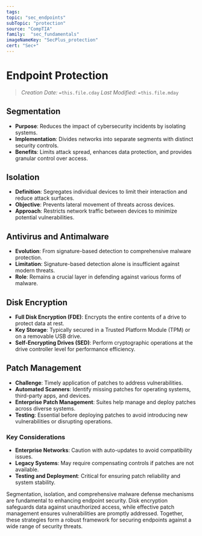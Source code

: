 ```yaml
---
tags:
topic: "sec_endpoints"
subTopic: "protection"
source: "CompTIA"
family:  "sec_fundamentals"
imageNameKey: "SecPlus_protection" 
cert: "Sec+"
---
```

# Endpoint Protection
> *Creation Date:* `=this.file.cday`
> *Last Modified:* `=this.file.mday`
## Segmentation
- **Purpose**: Reduces the impact of cybersecurity incidents by isolating systems.
- **Implementation**: Divides networks into separate segments with distinct security controls.
- **Benefits**: Limits attack spread, enhances data protection, and provides granular control over access.

## Isolation
- **Definition**: Segregates individual devices to limit their interaction and reduce attack surfaces.
- **Objective**: Prevents lateral movement of threats across devices.
- **Approach**: Restricts network traffic between devices to minimize potential vulnerabilities.

## Antivirus and Antimalware
- **Evolution**: From signature-based detection to comprehensive malware protection.
- **Limitation**: Signature-based detection alone is insufficient against modern threats.
- **Role**: Remains a crucial layer in defending against various forms of malware.

## Disk Encryption
- **Full Disk Encryption (FDE)**: Encrypts the entire contents of a drive to protect data at rest.
- **Key Storage**: Typically secured in a Trusted Platform Module (TPM) or on a removable USB drive.
- **Self-Encrypting Drives (SED)**: Perform cryptographic operations at the drive controller level for performance efficiency.

## Patch Management
- **Challenge**: Timely application of patches to address vulnerabilities.
- **Automated Scanners**: Identify missing patches for operating systems, third-party apps, and devices.
- **Enterprise Patch Management**: Suites help manage and deploy patches across diverse systems.
- **Testing**: Essential before deploying patches to avoid introducing new vulnerabilities or disrupting operations.

### Key Considerations
- **Enterprise Networks**: Caution with auto-updates to avoid compatibility issues.
- **Legacy Systems**: May require compensating controls if patches are not available.
- **Testing and Deployment**: Critical for ensuring patch reliability and system stability.

Segmentation, isolation, and comprehensive malware defense mechanisms are fundamental to enhancing endpoint security. Disk encryption safeguards data against unauthorized access, while effective patch management ensures vulnerabilities are promptly addressed. Together, these strategies form a robust framework for securing endpoints against a wide range of security threats.
